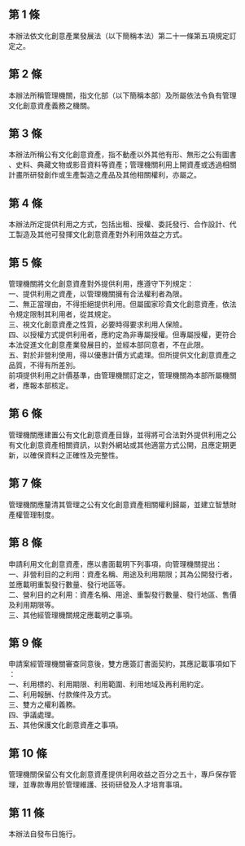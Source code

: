 第 1 條
-------
本辦法依文化創意產業發展法（以下簡稱本法）第二十一條第五項規定訂  
定之。

第 2 條
-------
本辦法所稱管理機關，指文化部（以下簡稱本部）及所屬依法令負有管理  
文化創意資產義務之機關。

第 3 條
-------
本辦法所稱公有文化創意資產，指不動產以外其他有形、無形之公有圖書  
、史料、典藏文物或影音資料等資產；管理機關利用上開資產或透過相關  
計畫所研發創作或生產製造之產品及其他相關權利，亦屬之。

第 4 條
-------
本辦法所定提供利用之方式，包括出租、授權、委託發行、合作設計、代  
工製造及其他可發揮文化創意資產對外利用效益之方式。

第 5 條
-------
管理機關將文化創意資產對外提供利用，應遵守下列規定：  
一、提供利用之資產，以管理機關擁有合法權利者為限。  
二、無正當理由，不得拒絕提供利用。但屬國家珍貴文化創意資產，依法  
    令規定限制其利用者，從其規定。  
三、視文化創意資產之性質，必要時得要求利用人保險。  
四、以授權方式提供利用者，應約定為非專屬授權。但專屬授權，更符合  
    本法促進文化創意產業發展目的，並經本部同意者，不在此限。  
五、對於非營利使用，得以優惠計價方式處理。但所提供文化創意資產之  
    品質，不得有所差別。  
前項提供利用之計價基準，由管理機關訂定之，管理機關為本部所屬機關  
者，應報本部核定。

第 6 條
-------
管理機關應建置公有文化創意資產目錄，並得將可合法對外提供利用之公  
有文化創意資產相關資訊，以對外網站或其他適當方式公開，且應定期更  
新，以確保資料之正確性及完整性。

第 7 條
-------
管理機關應釐清其管理之公有文化創意資產相關權利歸屬，並建立智慧財  
產權管理制度。

第 8 條
-------
申請利用文化創意資產，應以書面載明下列事項，向管理機關提出：  
一、非營利目的之利用：資產名稱、用途及利用期限；其為公開發行者，  
    並應載明重製發行數量、發行地區等。  
二、營利目的之利用：資產名稱、用途、重製發行數量、發行地區、售價  
    及利用期限等。  
三、其他經管理機關規定應載明之事項。

第 9 條
-------
申請案經管理機關審查同意後，雙方應簽訂書面契約，其應記載事項如下  
：  
一、利用標的、利用期限、利用範圍、利用地域及再利用約定。  
二、利用報酬、付款條件及方式。  
三、雙方之權利義務。  
四、爭議處理。  
五、其他保護文化創意資產之事項。

第 10 條
--------
管理機關保留公有文化創意資產提供利用收益之百分之五十，專戶保存管  
理，並專款專用於管理維護、技術研發及人才培育事項。

第 11 條
--------
本辦法自發布日施行。

